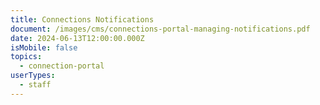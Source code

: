 ```yaml
---
title: Connections Notifications
document: /images/cms/connections-portal-managing-notifications.pdf
date: 2024-06-13T12:00:00.000Z
isMobile: false
topics:
  - connection-portal
userTypes:
  - staff
---
```

